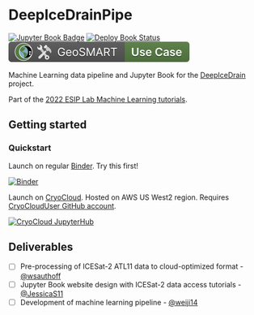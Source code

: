 # DeepIceDrainPipe

[![Jupyter Book Badge](https://jupyterbook.org/badge.svg)](https://geo-smart.github.io/deepicedrainpipe)
[![Deploy Book Status](https://github.com/geo-smart/deepicedrainpipe/actions/workflows/deploy-book.yml/badge.svg)](https://github.com/geo-smart/deepicedrainpipe/actions/workflows/deploy-book.yml)
[![GeoSMART Use Case](./book/img/use_case_badge.svg)](https://geo-smart.github.io/usecases)

Machine Learning data pipeline and Jupyter Book for the
[DeepIceDrain](https://github.com/weiji14/deepicedrain) project.

Part of the
[2022 ESIP Lab Machine Learning tutorials](https://www.esipfed.org/merge/esip-lab-update/ml-in-earth-science).


## Getting started

### Quickstart

Launch on regular [Binder](https://mybinder.readthedocs.io/en/latest/index.html).
Try this first!

[![Binder](https://mybinder.org/badge_logo.svg)](https://mybinder.org/v2/gh/geo-smart/deepicedrainpipe/main)

Launch on [CryoCloud](https://cryointhecloud.com). Hosted on AWS US West2 region.
Requires [CryoCloudUser GitHub account](https://github.com/orgs/CryoInTheCloud/teams/cryoclouduser).

[![CryoCloud JupyterHub](https://img.shields.io/badge/launch-CryoCloud-lightblue?logo=jupyter)](https://hub.cryointhecloud.com/hub/user-redirect/git-pull?repo=https%3A%2F%2Fgithub.com%2Fgeo-smart%2Fdeepicedrainpipe&urlpath=lab%2Ftree%2Fdeepicedrainpipe%2F&branch=main)


## Deliverables

- [ ] Pre-processing of ICESat-2 ATL11 data to cloud-optimized format - [@wsauthoff](https://github.com/wsauthoff)
- [ ] Jupyter Book website design with ICESat-2 data access tutorials - [@JessicaS11](https://github.com/JessicaS11)
- [ ] Development of machine learning pipeline - [@weiji14](https://github.com/weiji14)
